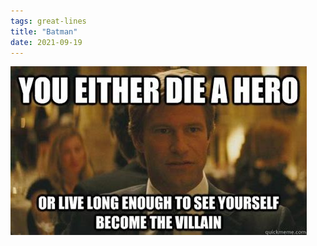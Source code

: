 ```yaml
---
tags: great-lines
title: "Batman"
date: 2021-09-19
---
```




![herovillain.jpeg](https://raw.githubusercontent.com/muneer78/muneer78.github.io/master/images/herovillain.jpeg)